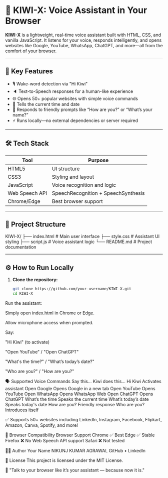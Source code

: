 # 🧠 KIWI-X: Voice Assistant in Your Browser

**KIWI-X** is a lightweight, real-time voice assistant built with HTML, CSS, and vanilla JavaScript. It listens for your voice, responds intelligently, and opens websites like Google, YouTube, WhatsApp, ChatGPT, and more—all from the comfort of your browser.

---

## 🌟 Key Features

- 🎙️ Wake-word detection via "Hi Kiwi"
- 🔈 Text-to-Speech responses for a human-like experience
- 🌐 Opens 50+ popular websites with simple voice commands
- 📅 Tells the current time and date
- 💬 Responds to friendly prompts like “How are you?” or “What’s your name?”
- ⚡ Runs locally—no external dependencies or server required

---

## 🛠️ Tech Stack

| Tool           | Purpose                          |
|----------------|----------------------------------|
| HTML5          | UI structure                     |
| CSS3           | Styling and layout               |
| JavaScript     | Voice recognition and logic      |
| Web Speech API | SpeechRecognition + SpeechSynthesis |
| Chrome/Edge    | Best browser support             |

---

## 📂 Project Structure

KIWI-X/
├── index.html # Main user interface
├── style.css # Assistant UI styling
├── script.js # Voice assistant logic
└── README.md # Project documentation

---

## ⚙️ How to Run Locally

1. **Clone the repository:**
   ```bash
   git clone https://github.com/your-username/KIWI-X.git
   cd KIWI-X
Run the assistant:

Simply open index.html in Chrome or Edge.

Allow microphone access when prompted.

Say:

"Hi Kiwi" (to activate)

"Open YouTube" / "Open ChatGPT"

"What's the time?" / "What’s today’s date?"

"Who are you?" / "How are you?"

🗣️ Supported Voice Commands
Say this...	Kiwi does this...
Hi Kiwi	Activates assistant
Open Google	Opens Google in a new tab
Open YouTube	Opens YouTube
Open WhatsApp	Opens WhatsApp Web
Open ChatGPT	Opens ChatGPT
What’s the time	Speaks the current time
What’s today’s date	Speaks today's date
How are you?	Friendly response
Who are you?	Introduces itself

✅ Supports 50+ websites including LinkedIn, Instagram, Facebook, Flipkart, Amazon, Canva, Spotify, and more!

🔐 Browser Compatibility
Browser	Support
Chrome ✅	Best
Edge ✅	Stable
Firefox ❌	No Web Speech API support
Safari ❌	Not tested

👨‍💻 Author
Your Name
NIKUNJ KUMAR AGRAWAL
GitHub • LinkedIn

📜 License
This project is licensed under the MIT License.

💬 "Talk to your browser like it’s your assistant — because now it is."
